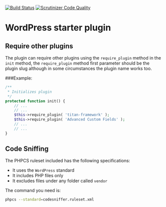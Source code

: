 [![Build Status](https://travis-ci.org/kadimi/starter.svg?branch=master)](https://travis-ci.org/kadimi/starter)
[![Scrutinizer Code Quality](https://scrutinizer-ci.com/g/kadimi/starter/badges/quality-score.png?b=master)](https://scrutinizer-ci.com/g/kadimi/starter/?branch=master)

# WordPress starter plugin

## Require other plugins

The plugin can require other plugins using the `require_plugin` method in the `init` method, the `require_plugin` method first parameter should be the plugin slug although in some circumstances the plugin name works too.

###Example:

```php
/**
 * Initializes plugin
 */
protected function init() {
	// ...
	// ...
	$this->require_plugin( 'titan-framework' );
	$this->require_plugin( 'Advanced Custom Fields' );
	// ...
	// ...
}
```

## Code Sniffing

The PHPCS ruleset included has the following specifications:

- It uses the `WordPress` standard
- It includes PHP files only
- It excludes files under any folder called `vendor`

The command you need is:

```bash
phpcs --standard=codesniffer.ruleset.xml
```
